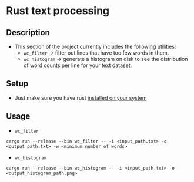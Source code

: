 # Rust text processing

## Description
- This section of the project currently includes the following utilities:
    -   `wc_filter` -> filter out lines that have too few words in them.
    -   `wc_histogram` -> generate a histogram on disk to see the distribution of word counts per line for your text dataset.

## Setup
- Just make sure you have rust [installed on your system](https://www.rust-lang.org/tools/install) 

## Usage
- `wc_filter`
```
cargo run --release --bin wc_filter -- -i <input_path.txt> -o <output_path.txt> -w <minimum_number_of_words>
```
- `wc_histogram`
```
cargo run --release --bin wc_histogram -- -i <input_path.txt> -o <output_histogram_path.png>
```
